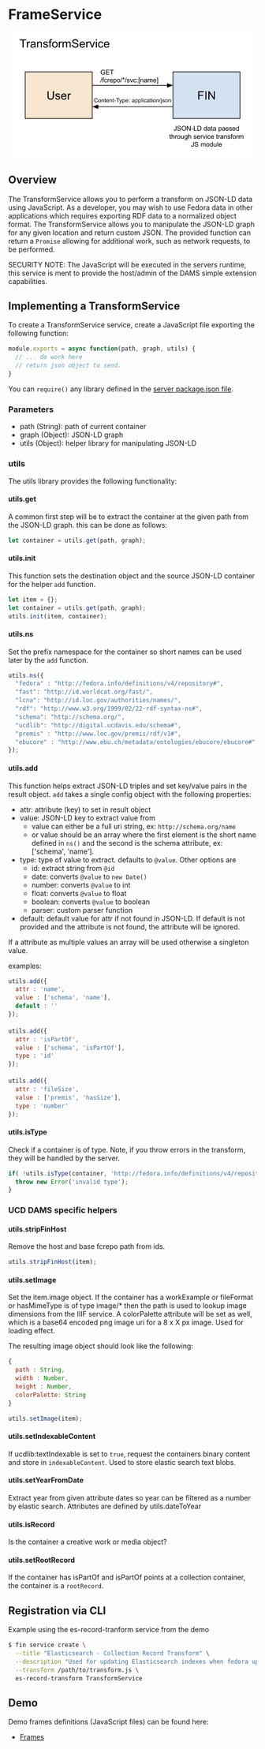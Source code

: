 # FrameService

![Overview](./transform-service.png)

## Overview

The TransformService allows you to perform a transform on JSON-LD data using JavaScript.  As a developer, you may wish to use Fedora data in other applications which requires exporting RDF data to a normalized object format.  The TransformService allows you to manipulate the JSON-LD graph for any given location and return custom JSON.  The provided function can return a ```Promise``` allowing for additional work, such as network requests, to be performed.

SECURITY NOTE: The JavaScript will be executed in the servers runtime, this service is ment to provide the host/admin of the DAMS simple extension capabilities.

## Implementing a TransformService

To create a TransformService service, create a JavaScript file exporting the following function:

```javascript
module.exports = async function(path, graph, utils) {
  // ... do work here
  // return json object to send.
}
```

You can ```require()``` any library defined in the [server package.json file](../../server/package.json).

### Parameters

- path (String): path of current container
- graph (Object): JSON-LD graph
- utils (Object): helper library for manipulating JSON-LD

### utils

The utils library provides the following functionality:

#### utils.get

A common first step will be to extract the container at the given path from the JSON-LD graph.  this can be done as follows:

```javascript
let container = utils.get(path, graph);
```

#### utils.init

This function sets the destination object and the source JSON-LD container for the helper `add` function.

```javascript
let item = {};
let container = utils.get(path, graph);
utils.init(item, container);
```

#### utils.ns

Set the prefix namespace for the container so short names can be used later by the `add` function.

```javascript
utils.ns({
  "fedora" : "http://fedora.info/definitions/v4/repository#",
  "fast": "http://id.worldcat.org/fast/",
  "lcna": "http://id.loc.gov/authorities/names/",
  "rdf": "http://www.w3.org/1999/02/22-rdf-syntax-ns#",
  "schema": "http://schema.org/",
  "ucdlib": "http://digital.ucdavis.edu/schema#",
  "premis" : "http://www.loc.gov/premis/rdf/v1#",
  "ebucore" : "http://www.ebu.ch/metadata/ontologies/ebucore/ebucore#"
});
```

#### utils.add

This function helps extract JSON-LD triples and set key/value pairs in the result object.  `add` takes a single config object with the following properties:

- attr: attribute (key) to set in result object
- value: JSON-LD key to extract value from
  - value can either be a full uri string, ex: `http://schema.org/name`
  - or value should be an array where the first element is the short name defined in `ns()` and the second is the schema attribute, ex: ['schema', 'name'].
- type: type of value to extract.  defaults to `@value`.  Other options are
  - id: extract string from `@id`
  - date: converts `@value` to ```new Date()```
  - number: converts `@value` to int
  - float: converts `@value` to float
  - boolean: converts `@value` to boolean
  - parser: custom parser function
- default: default value for attr if not found in JSON-LD.  If default is not provided and the attribute is not found, the attribute will be ignored.

If a attribute as multiple values an array will be used otherwise a singleton value.

examples:

```javascript
utils.add({
  attr : 'name',
  value : ['schema', 'name'],
  default : ''
});

utils.add({
  attr : 'isPartOf',
  value : ['schema', 'isPartOf'],
  type : 'id'
});

utils.add({
  attr : 'fileSize',
  value : ['premis', 'hasSize'],
  type : 'number'
});
```

#### utils.isType

Check if a container is of type.  Note, if you throw errors in the transform, they will be handled by the server.

```javascript
if( !utils.isType(container, 'http://fedora.info/definitions/v4/repository#Resource') ) {
  throw new Error('invalid type');
}
```

### UCD DAMS specific helpers

#### utils.stripFinHost

Remove the host and base fcrepo path from ids.

```javascript
utils.stripFinHost(item);
```

#### utils.setImage

Set the item.image object.  If the container has a workExample or fileFormat or hasMimeType is of type image/* then the path is used to lookup image dimensions from the IIIF service.  A colorPalette attribute will be set as well, which is a base64 encoded png image uri for a 8 x X px image.  Used for loading effect.

The resulting image object should look like the following:

```javascript
{
  path : String,
  width : Number,
  height : Number,
  colorPalette: String
}
```

```javascript
utils.setImage(item);
```

#### utils.setIndexableContent

If ucdlib:textIndexable is set to `true`, request the containers binary content and store in `indexableContent`.  Used to store elastic search text blobs.

#### utils.setYearFromDate

Extract year from given attribute dates so year can be filtered as a number by elastic search.  Attributes are defined by utils.dateToYear

#### utils.isRecord

Is the container a creative work or media object?

#### utils.setRootRecord

If the container has isPartOf and isPartOf points at a collection container, the container is a `rootRecord`.

## Registration via CLI

Example using the es-record-tranform service from the demo

```bash
$ fin service create \
  --title "Elasticsearch - Collection Record Transform" \
  --description "Used for updating Elasticsearch indexes when fedora updates" \
  --transform /path/to/transform.js \
  es-record-transform TransformService
```

## Demo

Demo frames definitions (JavaScript files) can be found here:
 - [Frames](../../server/default-transforms)